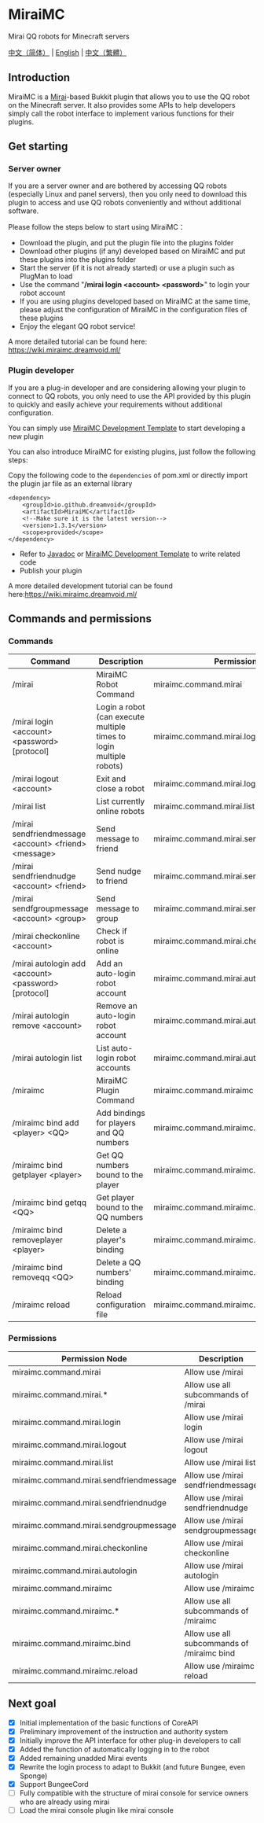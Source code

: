 # MiraiMC
Mirai QQ robots for Minecraft servers

[中文（简体）](https://github.com/DreamVoid/MiraiMC/blob/main/README.md) | [English](https://github.com/DreamVoid/MiraiMC/blob/main/README_en.md) | [中文（繁體）](https://github.com/DreamVoid/MiraiMC/blob/main/README_zh-TC.md)

## Introduction
MiraiMC is a [Mirai](https://github.com/mamoe/mirai)-based Bukkit plugin that allows you to use the QQ robot on the Minecraft server. It also provides some APIs to help developers simply call the robot interface to implement various functions for their plugins.

## Get starting
### Server owner
If you are a server owner and are bothered by accessing QQ robots (especially Linux and panel servers), then you only need to download this plugin to access and use QQ robots conveniently and without additional software.

Please follow the steps below to start using MiraiMC：
* Download the plugin, and put the plugin file into the plugins folder
* Download other plugins (if any) developed based on MiraiMC and put these plugins into the plugins folder
* Start the server (if it is not already started) or use a plugin such as PlugMan to load
* Use the command "**/mirai login \<account> \<password>**" to login your robot account
* If you are using plugins developed based on MiraiMC at the same time, please adjust the configuration of MiraiMC in the configuration files of these plugins
* Enjoy the elegant QQ robot service!

A more detailed tutorial can be found here: https://wiki.miraimc.dreamvoid.ml/

### Plugin developer
If you are a plug-in developer and are considering allowing your plugin to connect to QQ robots, you only need to use the API provided by this plugin to quickly and easily achieve your requirements without additional configuration.

You can simply use [MiraiMC Development Template](https://github.com/DreamVoid/MiraiMC-Template) to start developing a new plugin

You can also introduce MiraiMC for existing plugins, just follow the following steps:

Copy the following code to the ```dependencies``` of pom.xml or directly import the plugin jar file as an external library
```
<dependency>
    <groupId>io.github.dreamvoid</groupId>
    <artifactId>MiraiMC</artifactId>
    <!--Make sure it is the latest version-->
    <version>1.3.1</version>
    <scope>provided</scope>
</dependency>
```
* Refer to [Javadoc](https://docs.miraimc.dreamvoid.ml) or [MiraiMC Development Template](https://github.com/DreamVoid/MiraiMC-Template) to write related code
* Publish your plugin

A more detailed development tutorial can be found here:https://wiki.miraimc.dreamvoid.ml/

## Commands and permissions
### Commands
| Command | Description | Permission |
| ---------------------------- | ---------------------- | ---------- |
| /mirai  | MiraiMC Robot Command | miraimc.command.mirai |
| /mirai login \<account> \<password> \[protocol] | Login a robot (can execute multiple times to login multiple robots) | miraimc.command.mirai.login |
| /mirai logout \<account> | Exit and close a robot | miraimc.command.mirai.logout |
| /mirai list | List currently online robots | miraimc.command.mirai.list |
| /mirai sendfriendmessage \<account> \<friend> \<message> | Send message to friend | miraimc.command.mirai.sendfriendmessage |
| /mirai sendfriendnudge \<account> \<friend> | Send nudge to friend | miraimc.command.mirai.sendfriendnudge |
| /mirai sendfgroupmessage \<account> \<group> <message> | Send message to group | miraimc.command.mirai.sendgroupmessage |
| /mirai checkonline \<account> | Check if robot is online | miraimc.command.mirai.checkonline |
| /mirai autologin add \<account> \<password> \[protocol] | Add an auto-login robot account | miraimc.command.mirai.autologin |
| /mirai autologin remove \<account> | Remove an auto-login robot account | miraimc.command.mirai.autologin |
| /mirai autologin list | List auto-login robot accounts | miraimc.command.mirai.autologin |
| /miraimc | MiraiMC Plugin Command | miraimc.command.miraimc |
| /miraimc bind add \<player> \<QQ> | Add bindings for players and QQ numbers | miraimc.command.miraimc.bind |
| /miraimc bind getplayer \<player> | Get QQ numbers bound to the player | miraimc.command.miraimc.bind |
| /miraimc bind getqq \<QQ> | Get player bound to the QQ numbers | miraimc.command.miraimc.bind |
| /miraimc bind removeplayer \<player> | Delete a player's binding | miraimc.command.miraimc.bind |
| /miraimc bind removeqq \<QQ> | Delete a QQ numbers' binding | miraimc.command.miraimc.bind |
| /miraimc reload | Reload configuration file | miraimc.command.miraimc.reload |

### Permissions
| Permission Node | Description | Default |
| ---------------------------- | ---------------------- | ---------- |
| miraimc.command.mirai | Allow use /mirai | OP |
| miraimc.command.mirai.* | Allow use all subcommands of /mirai | OP |
| miraimc.command.mirai.login | Allow use /mirai login | OP |
| miraimc.command.mirai.logout | Allow use /mirai logout | OP |
| miraimc.command.mirai.list | Allow use /mirai list | OP |
| miraimc.command.mirai.sendfriendmessage | Allow use /mirai sendfriendmessage | OP |
| miraimc.command.mirai.sendfriendnudge | Allow use /mirai sendfriendnudge | OP |
| miraimc.command.mirai.sendgroupmessage | Allow use /mirai sendgroupmessage | OP |
| miraimc.command.mirai.checkonline | Allow use /mirai checkonline | OP |
| miraimc.command.mirai.autologin | Allow use /mirai autologin | OP |
| miraimc.command.miraimc | Allow use /miraimc | OP |
| miraimc.command.miraimc.* | Allow use all subcommands of /miraimc | OP |
| miraimc.command.miraimc.bind | Allow use all subcommands of /miraimc bind | OP |
| miraimc.command.miraimc.reload | Allow use /miraimc reload | OP |

## Next goal
- [X] Initial implementation of the basic functions of CoreAPI
- [X] Preliminary improvement of the instruction and authority system
- [X] Initially improve the API interface for other plug-in developers to call
- [X] Added the function of automatically logging in to the robot
- [X] Added remaining unadded Mirai events
- [X] Rewrite the login process to adapt to Bukkit (and future Bungee, even Sponge)
- [X] Support BungeeCord
- [ ] Fully compatible with the structure of mirai console for service owners who are already using mirai
- [ ] Load the mirai console plugin like mirai console
